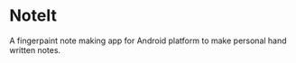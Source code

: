 NoteIt
======

A fingerpaint note making app for Android platform to make personal hand written notes.

